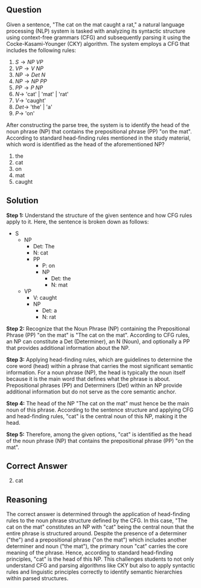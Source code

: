 ## Question
Given a sentence, "The cat on the mat caught a rat," a natural language processing (NLP) system is tasked with analyzing its syntactic structure using context-free grammars (CFG) and subsequently parsing it using the Cocke-Kasami-Younger (CKY) algorithm. The system employs a CFG that includes the following rules: 

1. $S \rightarrow NP \ VP$
2. $VP \rightarrow V \ NP$
3. $NP \rightarrow Det \ N$
4. $NP \rightarrow NP \ PP$
5. $PP \rightarrow P \ NP$
6. $N \rightarrow$ 'cat' | 'mat' | 'rat'
7. $V \rightarrow$ 'caught'
8. $Det \rightarrow$ 'the' | 'a'
9. $P \rightarrow$ 'on'

After constructing the parse tree, the system is to identify the head of the noun phrase (NP) that contains the prepositional phrase (PP) "on the mat". According to standard head-finding rules mentioned in the study material, which word is identified as the head of the aforementioned NP?

1. the
2. cat
3. on
4. mat
5. caught

## Solution

**Step 1:** Understand the structure of the given sentence and how CFG rules apply to it. Here, the sentence is broken down as follows:
- S
  - NP
    - Det: The
    - N: cat
    - PP
      - P: on
      - NP
        - Det: the
        - N: mat
  - VP
    - V: caught
    - NP
      - Det: a
      - N: rat

**Step 2:** Recognize that the Noun Phrase (NP) containing the Prepositional Phrase (PP) "on the mat" is "The cat on the mat". According to CFG rules, an NP can constitute a Det (Determiner), an N (Noun), and optionally a PP that provides additional information about the NP.

**Step 3:** Applying head-finding rules, which are guidelines to determine the core word (head) within a phrase that carries the most significant semantic information. For a noun phrase (NP), the head is typically the noun itself because it is the main word that defines what the phrase is about. Prepositional phrases (PP) and Determiners (Det) within an NP provide additional information but do not serve as the core semantic anchor.

**Step 4:** The head of the NP "The cat on the mat" must hence be the main noun of this phrase. According to the sentence structure and applying CFG and head-finding rules, "cat" is the central noun of this NP, making it the head.

**Step 5:** Therefore, among the given options, "cat" is identified as the head of the noun phrase (NP) that contains the prepositional phrase (PP) "on the mat".

## Correct Answer
2. cat

## Reasoning
The correct answer is determined through the application of head-finding rules to the noun phrase structure defined by the CFG. In this case, "The cat on the mat" constitutes an NP with "cat" being the central noun that the entire phrase is structured around. Despite the presence of a determiner ("the") and a prepositional phrase ("on the mat") which includes another determiner and noun ("the mat"), the primary noun "cat" carries the core meaning of the phrase. Hence, according to standard head-finding principles, "cat" is the head of this NP. This challenges students to not only understand CFG and parsing algorithms like CKY but also to apply syntactic rules and linguistic principles correctly to identify semantic hierarchies within parsed structures.